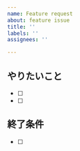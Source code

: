 ```yaml
---
name: Feature request
about: feature issue
title: ''
labels: ''
assignees: ''

---
```


## やりたいこと

- [ ] 

- [ ] 

## 終了条件

- [ ]
